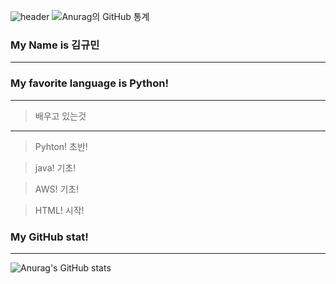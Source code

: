![header](https://capsule-render.vercel.app/api?type=waving&color=auto&height=300&section=header&text=Well%20Come&fontSize=90)
![Anurag의 GitHub 통계](https://github-readme-stats.vercel.app/api?username=&show_icons=true&theme=radical)

###  My Name is  김규민
  ---------------------
###  My favorite language is Python! 
  ---------------------
> 배우고 있는것
  ---------------------
> Pyhton! 초반!

> java! 기초!

> AWS! 기초!

> HTML! 시작!
###  My GitHub stat! 
  ---------------------
![Anurag's GitHub stats](https://github-readme-stats.vercel.app/api?username=kornat79&show_icons=true&theme=swift)

<!--
**kornet79/kornet79** is a ✨ _special_ ✨ repository because its `README.md` (this file) appears on your GitHub profile.
![Anurag's GitHub stats](https://github-readme-stats.vercel.app/api?username=&show_icons=true&theme=radical)
Here are some ideas to get you started:

- 🔭 I’m currently working on ...
- 🌱 I’m currently learning ...
- 👯 I’m looking to collaborate on ...
- 🤔 I’m looking for help with ...
- 💬 Ask me about ...
- 📫 How to reach me: ...
- 😄 Pronouns: ...
- ⚡ Fun fact: ...
-->
